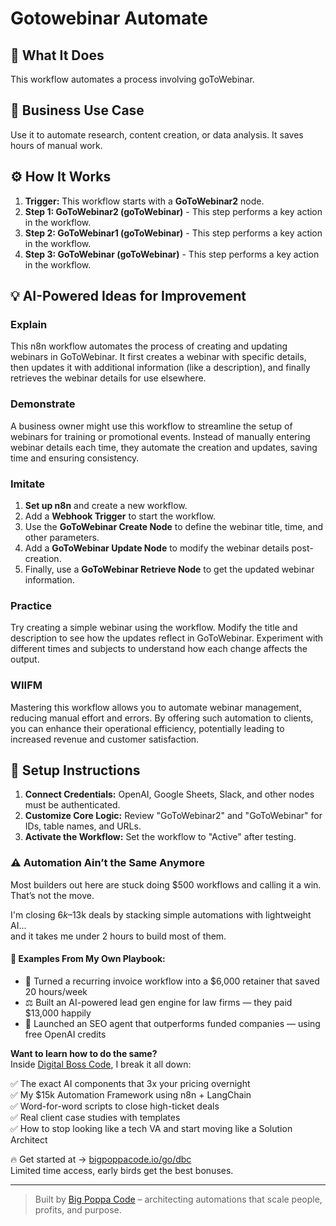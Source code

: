# Gotowebinar Automate

## 🚀 What It Does
This workflow automates a process involving goToWebinar.

## 💼 Business Use Case
Use it to automate research, content creation, or data analysis. It saves hours of manual work.

## ⚙️ How It Works
1.  **Trigger:** This workflow starts with a **GoToWebinar2** node.
2. **Step 1: GoToWebinar2 (goToWebinar)** - This step performs a key action in the workflow.
3. **Step 2: GoToWebinar1 (goToWebinar)** - This step performs a key action in the workflow.
4. **Step 3: GoToWebinar (goToWebinar)** - This step performs a key action in the workflow.

## 💡 AI-Powered Ideas for Improvement
### Explain
This n8n workflow automates the process of creating and updating webinars in GoToWebinar. It first creates a webinar with specific details, then updates it with additional information (like a description), and finally retrieves the webinar details for use elsewhere.

### Demonstrate
A business owner might use this workflow to streamline the setup of webinars for training or promotional events. Instead of manually entering webinar details each time, they automate the creation and updates, saving time and ensuring consistency.

### Imitate
1. **Set up n8n** and create a new workflow.
2. Add a **Webhook Trigger** to start the workflow.
3. Use the **GoToWebinar Create Node** to define the webinar title, time, and other parameters.
4. Add a **GoToWebinar Update Node** to modify the webinar details post-creation.
5. Finally, use a **GoToWebinar Retrieve Node** to get the updated webinar information.

### Practice
Try creating a simple webinar using the workflow. Modify the title and description to see how the updates reflect in GoToWebinar. Experiment with different times and subjects to understand how each change affects the output.

### WIIFM
Mastering this workflow allows you to automate webinar management, reducing manual effort and errors. By offering such automation to clients, you can enhance their operational efficiency, potentially leading to increased revenue and customer satisfaction.

## 🔧 Setup Instructions
1. **Connect Credentials:** OpenAI, Google Sheets, Slack, and other nodes must be authenticated.
2. **Customize Core Logic:** Review "GoToWebinar2" and "GoToWebinar" for IDs, table names, and URLs.
3. **Activate the Workflow:** Set the workflow to "Active" after testing.

### ⚠️ Automation Ain’t the Same Anymore

Most builders out here are stuck doing $500 workflows and calling it a win.  
That’s not the move.  

I'm closing $6k–$13k deals by stacking simple automations with lightweight AI...  
and it takes me under 2 hours to build most of them.

#### 🧠 Examples From My Own Playbook:
- 🔁 Turned a recurring invoice workflow into a $6,000 retainer that saved 20 hours/week  
- ⚖️ Built an AI-powered lead gen engine for law firms — they paid $13,000 happily  
- 🚀 Launched an SEO agent that outperforms funded companies — using free OpenAI credits  

**Want to learn how to do the same?**  
Inside [Digital Boss Code](https://bigpoppacode.io/go/dbc), I break it all down:

✅ The exact AI components that 3x your pricing overnight  
✅ My $15k Automation Framework using n8n + LangChain  
✅ Word-for-word scripts to close high-ticket deals  
✅ Real client case studies with templates  
✅ How to stop looking like a tech VA and start moving like a Solution Architect  

🔥 Get started at → [bigpoppacode.io/go/dbc](https://bigpoppacode.io/go/dbc)  
Limited time access, early birds get the best bonuses.

---
> Built by [Big Poppa Code](https://bigpoppacode.io) – architecting automations that scale people, profits, and purpose.
